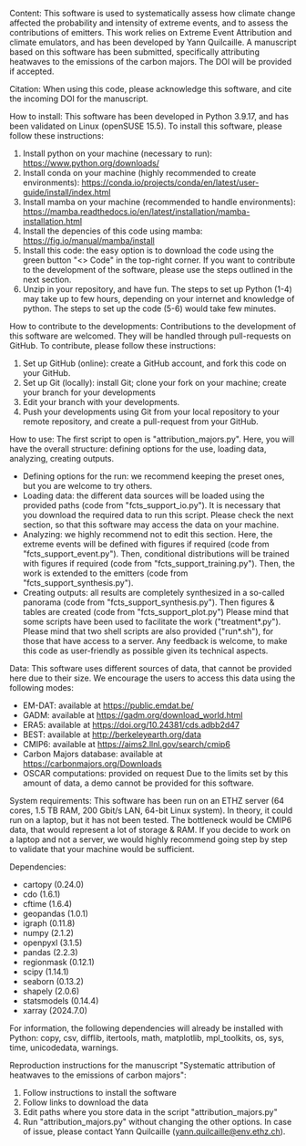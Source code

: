 Content:
This software is used to systematically assess how climate change affected the probability and intensity of extreme events, and to assess the contributions of emitters. This work relies on Extreme Event Attribution and climate emulators, and has been developed by Yann Quilcaille. A manuscript based on this software has been submitted, specifically attributing heatwaves to the emissions of the carbon majors. The DOI will be provided if accepted.

Citation:
When using this code, please acknowledge this software, and cite the incoming DOI for the manuscript.

How to install:
This software has been developed in Python 3.9.17, and has been validated on Linux (openSUSE 15.5). To install this software, please follow these instructions:
1. Install python on your machine (necessary to run): https://www.python.org/downloads/
2. Install conda on your machine (highly recommended to create environments): https://conda.io/projects/conda/en/latest/user-guide/install/index.html
3. Install mamba on your machine (recommended to handle environments): https://mamba.readthedocs.io/en/latest/installation/mamba-installation.html
4. Install the depencies of this code using mamba: https://fig.io/manual/mamba/install
5. Install this code: the easy option is to download the code using the green button "<> Code" in the top-right corner. If you want to contribute to the development of the software, please use the steps outlined in the next section.
6. Unzip in your repository, and have fun.
The steps to set up Python (1-4) may take up to few hours, depending on your internet and knowledge of python. The steps to set up the code (5-6) would take few minutes.

How to contribute to the developments:
Contributions to the development of this software are welcomed. They will be handled through pull-requests on GitHub. To contribute, please follow these instructions:
1. Set up GitHub (online): create a GitHub account, and fork this code on your GitHub.
2. Set up Git (locally): install Git; clone your fork on your machine; create your branch for your developments
3. Edit your branch with your developments.
4. Push your developments using Git from your local repository to your remote repository, and create a pull-request from your GitHub.

How to use:
The first script to open is "attribution_majors.py". Here, you will have the overall structure: defining options for the use, loading data, analyzing, creating outputs.
 - Defining options for the run: we recommend keeping the preset ones, but you are welcome to try others.
 - Loading data: the different data sources will be loaded using the provided paths (code from "fcts_support_io.py"). It is necessary that you download the required data to run this script. Please check the next section, so that this software may access the data on your machine.
 - Analyzing: we highly recommend not to edit this section. Here, the extreme events will be defined with figures if required (code from "fcts_support_event.py"). Then, conditional distributions will be trained with figures if required (code from "fcts_support_training.py"). Then, the work is extended to the emitters (code from "fcts_support_synthesis.py").
 - Creating outputs: all results are completely synthesized in a so-called panorama (code from "fcts_support_synthesis.py"). Then figures & tables are created (code from "fcts_support_plot.py")
Please mind that some scripts have been used to facilitate the work ("treatment*.py").
Please mind that two shell scripts are also provided ("run*.sh"), for those that have access to a server.
Any feedback is welcome, to make this code as user-friendly as possible given its technical aspects.

Data:
This software uses different sources of data, that cannot be provided here due to their size. We encourage the users to access this data using the following modes:
 - EM-DAT: available at https://public.emdat.be/
 - GADM: available at https://gadm.org/download_world.html
 - ERA5: available at https://doi.org/10.24381/cds.adbb2d47
 - BEST: available at http://berkeleyearth.org/data
 - CMIP6: available at https://aims2.llnl.gov/search/cmip6
 - Carbon Majors database: available at https://carbonmajors.org/Downloads
 - OSCAR computations: provided on request
Due to the limits set by this amount of data, a demo cannot be provided for this software.

System requirements:
This software has been run on an ETHZ server (64 cores, 1.5 TB RAM, 200 Gbit/s LAN, 64-bit Linux system). In theory, it could run on a laptop, but it has not been tested. The bottleneck would be CMIP6 data, that would represent a lot of storage & RAM. If you decide to work on a laptop and not a server, we would highly recommend going step by step to validate that your machine would be sufficient.

Dependencies:
 - cartopy (0.24.0)
 - cdo (1.6.1)
 - cftime (1.6.4)
 - geopandas (1.0.1)
 - igraph (0.11.8)
 - numpy (2.1.2)
 - openpyxl (3.1.5)
 - pandas (2.2.3)
 - regionmask (0.12.1)
 - scipy (1.14.1)
 - seaborn (0.13.2)
 - shapely (2.0.6)
 - statsmodels (0.14.4)
 - xarray (2024.7.0)

For information, the following dependencies will already be installed with Python: copy, csv, difflib, itertools, math, matplotlib, mpl_toolkits, os, sys, time, unicodedata, warnings.

Reproduction instructions for the manuscript "Systematic attribution of heatwaves to the emissions of carbon majors":
1. Follow instructions to install the software
2. Follow links to download the data
3. Edit paths where you store data in the script "attribution_majors.py" 
4. Run "attribution_majors.py" without changing the other options.
In case of issue, please contact Yann Quilcaille (yann.quilcaille@env.ethz.ch).
